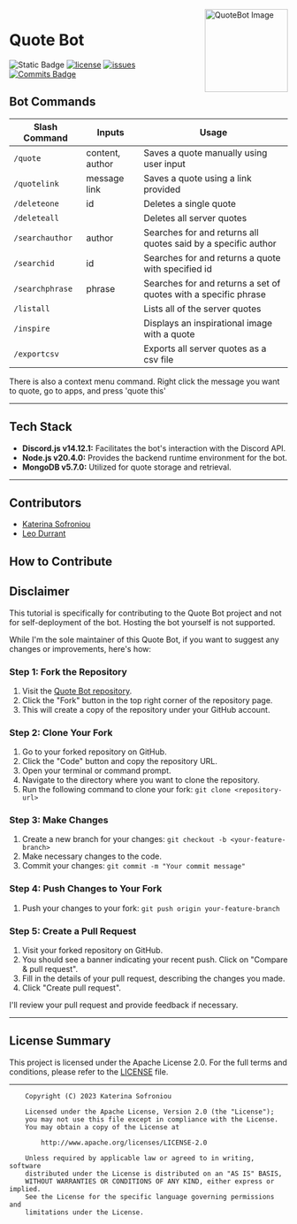 <img align="right" height="150" src="QuoteBot.png" alt="QuoteBot Image">

# Quote Bot

![Static Badge](https://img.shields.io/github/package-json/v/katsofroniou/quote-bot?color=pink)
[![license](https://img.shields.io/github/license/katsofroniou/quote-bot?color=d2afff)](https://github.com/katsofroniou/quote-bot/blob/main/LICENSE)
[![issues](https://img.shields.io/github/issues/katsofroniou/quote-bot?color=pink)](https://github.com/katsofroniou/quote-bot/issues)
[![Commits Badge](https://img.shields.io/github/commit-activity/m/katsofroniou/quote-bot?color=d2afff)](https://github.com/katsofroniou/quote-bot/graphs/commit-activity)

## Bot Commands
| Slash Command   | Inputs          | Usage                                                           |
|-----------------|-----------------|-----------------------------------------------------------------|
| `/quote`        | content, author | Saves a quote manually using user input                         |
| `/quotelink`    | message link    | Saves a quote using a link provided                             |
| `/deleteone`    | id              | Deletes a single quote                                          |
| `/deleteall`    |                 | Deletes all server quotes                                       |                         
| `/searchauthor` | author          | Searches for and returns all quotes said by a specific author   |
| `/searchid`     | id              | Searches for and returns a quote with specified id              |
| `/searchphrase` | phrase          | Searches for and returns a set of quotes with a specific phrase |
| `/listall`      |                 | Lists all of the server quotes                                  |
| `/inspire`      |                 | Displays an inspirational image with a quote                    |
| `/exportcsv`    |                 | Exports all server quotes as a csv file                         |

There is also a context menu command. Right click the message you want to quote, go to apps, and press 'quote this'

---

## Tech Stack

- **Discord.js v14.12.1:** Facilitates the bot's interaction with the Discord API.
- **Node.js v20.4.0:** Provides the backend runtime environment for the bot.
- **MongoDB v5.7.0:** Utilized for quote storage and retrieval.

---

## Contributors
- [Katerina Sofroniou](https://github.com/katsofroniou)
- [Leo Durrant](https://github.com/zanyleonic)

## How to Contribute

## Disclaimer

This tutorial is specifically for contributing to the Quote Bot project and not for self-deployment of the bot. 
Hosting the bot yourself is not supported.

While I'm the sole maintainer of this Quote Bot, if you want to suggest any changes or improvements, here's how: 

### Step 1: Fork the Repository

1. Visit the [Quote Bot repository](https://github.com/katsofroniou/quote-bot).
2. Click the "Fork" button in the top right corner of the repository page.
3. This will create a copy of the repository under your GitHub account.

### Step 2: Clone Your Fork

1. Go to your forked repository on GitHub.
2. Click the "Code" button and copy the repository URL.
3. Open your terminal or command prompt.
4. Navigate to the directory where you want to clone the repository.
5. Run the following command to clone your fork: `git clone <repository-url>`

### Step 3: Make Changes

1. Create a new branch for your changes: `git checkout -b <your-feature-branch>`
2. Make necessary changes to the code.
3. Commit your changes: `git commit -m "Your commit message"`

### Step 4: Push Changes to Your Fork

1. Push your changes to your fork: `git push origin your-feature-branch`
### Step 5: Create a Pull Request

1. Visit your forked repository on GitHub.
2. You should see a banner indicating your recent push. Click on "Compare & pull request".
3. Fill in the details of your pull request, describing the changes you made.
4. Click "Create pull request".

I'll review your pull request and provide feedback if necessary.

---

## License Summary

This project is licensed under the Apache License 2.0. For the full terms and conditions, please refer to the [LICENSE](LICENSE) file.

---

```
    Copyright (C) 2023 Katerina Sofroniou
  
    Licensed under the Apache License, Version 2.0 (the "License"); 
    you may not use this file except in compliance with the License. 
    You may obtain a copy of the License at 
  
        http://www.apache.org/licenses/LICENSE-2.0 
  
    Unless required by applicable law or agreed to in writing, software 
    distributed under the License is distributed on an "AS IS" BASIS, 
    WITHOUT WARRANTIES OR CONDITIONS OF ANY KIND, either express or implied. 
    See the License for the specific language governing permissions and 
    limitations under the License.
```